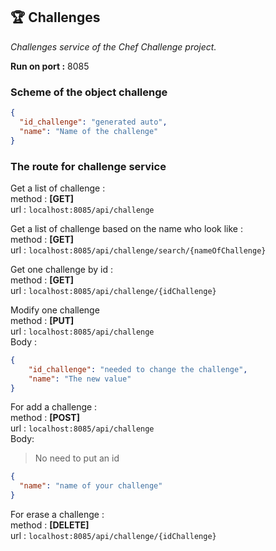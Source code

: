 ## 🏆 Challenges

_Challenges service of the Chef Challenge project._

**Run on port :** 8085

### Scheme of the object challenge

```json
{
  "id_challenge": "generated auto",
  "name": "Name of the challenge"
}
```

### The route for challenge service

Get a list of challenge :  
method : **[GET]**  
url : `localhost:8085/api/challenge`  

Get a list of challenge based on the name who look like :  
method : **[GET]**  
url : `localhost:8085/api/challenge/search/{nameOfChallenge}`  

Get one challenge by id :  
method : **[GET]**  
url : `localhost:8085/api/challenge/{idChallenge}`  

Modify one challenge  
method : **[PUT]**   
url : `localhost:8085/api/challenge`  
Body :  
```json
{
    "id_challenge": "needed to change the challenge", 
    "name": "The new value"
}
```

For add a challenge :  
method : **[POST]**  
url : `localhost:8085/api/challenge`  
Body:  
> No need to put an id

```json
{
  "name": "name of your challenge"
}
```

For erase a challenge :  
method : **[DELETE]**  
url : `localhost:8085/api/challenge/{idChallenge}`  

